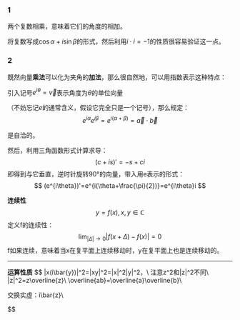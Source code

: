 

### 1
两个复数相乘，意味着它们的角度的相加。


将复数写成$\cos\alpha+i\sin \beta$的形式，然后利用$i\cdot i=-1$的性质很容易验证这一点。


### 2

既然向量**乘法**可以化为夹角的**加法**，那么很自然地，可以用指数表示这种特点：

引入记号$e^{i\theta}=\vec{v}$表示角度为$\theta$的单位向量

（不妨忘记$e$的通常含义，假设它完全只是一个记号），那么规定：
$$
e^{i\alpha}e^{i\beta}=e^{i(\alpha+\beta)}=\vec{a}\cdot \vec{b}
$$

是自洽的。

然后，利用三角函数形式计算求导：
$$
(c+is)'=-s+ci
$$
即得到与它垂直，逆时针旋转90°的向量，带入用e表示的形式：
$$
(e^{i\theta})'=e^{i(\theta+\frac{\pi}{2})}=e^{i\theta}i
$$


**连续性**
$$
y=f(x),x,y\in \mathbb{C}
$$
定义f的连续性：
$$
\lim_{|\Delta|\rightarrow 0}|f(x+\Delta)-f(x)|=0
$$
f如果连续，意味着当x在复平面上连续移动时，y在复平面上也是连续移动的。

---

**运算性质**
$$
|x(i\bar{y})|^2=|xy|^2=|x|^2|y|^2，\\
注意z^2和|z|^2不同\\
|z|^2=z\overline{z}\\
\overline{ab}=\overline{a}\overline{b}\\

交换实虚：i\bar{z}\\

$$